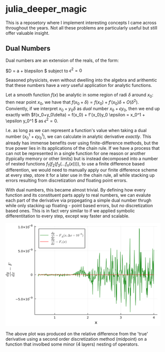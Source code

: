 # julia_deeper_magic
This is a reposetory where I implement interesting concepts I came across throughout the years. Not all these problems are particularly useful but still offer valuable insight. 

## Dual Numbers

Dual numbers are an extension of the reals, of the form:

$D = a + b\epsilon $ subject to $\epsilon^2 = 0$ 

Seasoned physicists, even without dwelling into the algebra and arithemtic that these numbers have a _very_ useful application for analytic functions.

Let a smooth function $f(x)$ be analytic in some region of radi $\delta$ around $x_0$: then near point $x_0$, we have that $f(x_0+\delta) = f(x_0) + f'(x_0)\delta + O(\delta^2)$. Conviently, if we interpret $x_0 + y_0 \delta$ as _dual_ number $x_0 + \epsilon y_0$, then we end up exactly with $f(x_0+y_0\delta) = f(x_0) + f'(x_0)y_0 \epsilon = x_0^1 + \epsilon y_0^1 $ as $\epsilon^2 = 0$. 

I.e. as long as we can represent a function's value when taking a dual number ($x_0^1 + \epsilon y_0^1$), we can calculate in analytic derivative _exactly_. This already has immense benefits over using finite-difference methods, but the true power lies in its applications of the chain rule. If we have a process that can not be represented in a single function for one reason or another (typically memory or other limits) but is instead decomposed into a number of nested functions $f_1(f_2(f_3(...f_n(x))))$, to use a finite difference based differention, we would need to manually apply our finite difference scheme at every step, store it for a later use in the chain rule, all while stacking up errors resulting from discretization _and_ floating point errors.

With dual numbers, this became almost trivial. By defining how every function and its constituent parts apply to real numbers, we can evalute each part of the derivative via prppegating a simple dual number thrugh while only stacking up floating - point based errors, but _no_ discretization based ones. This is in fact very similar to if we applied symbolic differentitation to every step, except way faster and scalable.

![Dual_vs_finite](https://github.com/ArchHem/julia_deeper_magic/blob/main/project_images/dual_vs_finite_deriv_02.png)

The above plot was produced on the relative difference from the 'true' derivative using a second order discretization method (midpoint) on a function that involbed some minor (4 layers) nesting of operators. 



